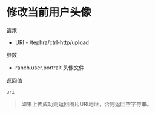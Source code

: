 # 修改当前用户头像

请求
- URI - /tephra/ctrl-http/upload

参数
- ranch.user.portrait 头像文件

返回值
```text
uri
```
> 如果上传成功则返回图片URI地址，否则返回空字符串。

